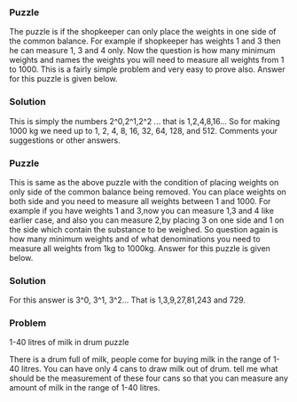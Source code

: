 ###  Puzzle 

The puzzle is if the shopkeeper can only place the weights in one side of the common balance. For example if shopkeeper has weights 1 and 3 then he can measure 1, 3 and 4 only. Now the question is how many minimum weights and names the weights you will need to measure all weights from 1 to 1000. This is a fairly simple problem and very easy to prove also.  Answer for this puzzle is given below.

### Solution  

This is simply the numbers 2^0,2^1,2^2 ... that is 1,2,4,8,16... So for making 1000 kg we need up to 1, 2, 4, 8, 16, 32, 64, 128, and 512.  Comments your suggestions or other answers.  

### Puzzle 

This is same as the above puzzle with the condition of placing weights on only side of the common balance being removed. You can place weights on both side and you need to measure all weights between 1 and 1000. For example if you have weights 1 and 3,now you can measure 1,3 and 4 like earlier case, and also you can measure 2,by placing 3 on one side and 1 on the side which contain the substance to be weighed. So question again is how many minimum weights and of what denominations you need to measure all weights from 1kg to 1000kg. Answer for this puzzle is given below.

### Solution 

For this answer is 3^0, 3^1, 3^2... That is 1,3,9,27,81,243 and 729.

### Problem 

1-40 litres of milk in drum puzzle

There is a drum full of milk, people come for buying milk in the range of 1-40 litres. You can have only 4 cans to draw milk out of drum. tell me what should be the measurement of these four cans so that you can measure any amount of milk in the range of 1-40 litres.


